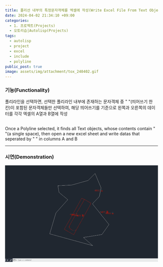 ```yaml
---
title: 폴리선 내부의 특정문자객체를 엑셀에 작성(Write Excel File From Text Objects Included by Polyline)
date: 2024-04-02 21:34:10 +09:00
categories:
  - 1. 프로젝트(Projects)
  - 오토리습|Autolisp(Projects)
tags:
  - autolisp
  - project
  - excel
  - include
  - polyline
public_post: true
image: assets/img/attachment/tox_240402.gif
---
```


### 기능(Functionality)

폴리라인을 선택하면, 선택한 폴리라인 내부에 존재하는 문자객체 중 " "(띄어쓰기 한칸)이 포함된 문자객체들만 선택하여, 해당 띄어쓰기를 기준으로 왼쪽과 오른쪽의 데이터를 각각 엑셀의 A열과 B열에 작성

<br>
Once a Polyline selected, it finds all Text objects, whose contents contain " "(a single space), then open a new excel sheet and write datas that seperated by " " in columns A and B

<br>
<hr>

### 시연(Demonstration)
![](assets/img/attachment/tox_240402.gif)